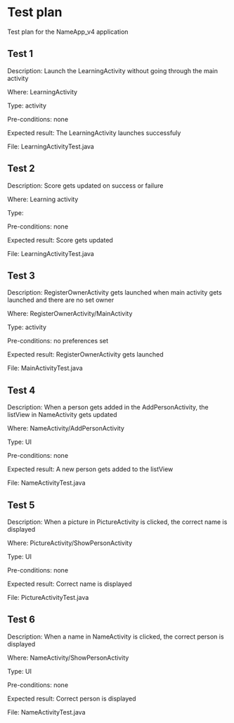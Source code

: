 # Test plan
Test plan for the NameApp_v4 application

## Test 1
Description: Launch the LearningActivity without going through the main activity

Where: LearningActivity

Type: activity

Pre-conditions: none

Expected result: The LearningActivity launches successfuly

File: LearningActivityTest.java


## Test 2
Description: Score gets updated on success or failure

Where: Learning activity

Type: 

Pre-conditions: none

Expected result: Score gets updated 

File: LearningActivityTest.java

## Test 3
Description: RegisterOwnerActivity gets launched when main activity gets launched and there are no set owner

Where: RegisterOwnerActivity/MainActivity

Type: activity

Pre-conditions: no preferences set

Expected result: RegisterOwnerActivity gets launched

File: MainActivityTest.java

## Test 4
Description: When a person gets added in the AddPersonActivity, the listView in NameActivity gets updated

Where: NameActivity/AddPersonActivity

Type: UI

Pre-conditions: none

Expected result: A new person gets added to the listView

File: NameActivityTest.java

## Test 5
Description: When a picture in PictureActivity is clicked, the correct name is displayed

Where: PictureActivity/ShowPersonActivity

Type: UI

Pre-conditions: none

Expected result: Correct name is displayed

File: PictureActivityTest.java

## Test 6
Description: When a name in NameActivity is clicked, the correct person is displayed

Where: NameActivity/ShowPersonActivity

Type: UI

Pre-conditions: none

Expected result: Correct person is displayed

File: NameActivityTest.java

